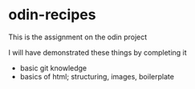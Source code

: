 # odin-recipes
This is the assignment on the odin project

I will have demonstrated these things by completing it
- basic git knowledge
- basics of html; structuring, images, boilerplate